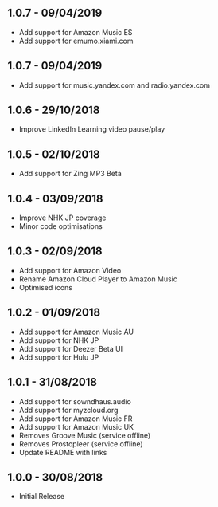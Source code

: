 ## 1.0.7 - 09/04/2019

- Add support for Amazon Music ES
- Add support for emumo.xiami.com

## 1.0.7 - 09/04/2019

- Add support for music.yandex.com and radio.yandex.com

## 1.0.6 - 29/10/2018

- Improve LinkedIn Learning video pause/play

## 1.0.5 - 02/10/2018

- Add support for Zing MP3 Beta

## 1.0.4 - 03/09/2018

- Improve NHK JP coverage
- Minor code optimisations

## 1.0.3 - 02/09/2018

- Add support for Amazon Video
- Rename Amazon Cloud Player to Amazon Music
- Optimised icons

## 1.0.2 - 01/09/2018

- Add support for Amazon Music AU
- Add support for NHK JP
- Add support for Deezer Beta UI
- Add support for Hulu JP

## 1.0.1 - 31/08/2018

- Add support for sowndhaus.audio
- Add support for myzcloud.org
- Add support for Amazon Music FR
- Add support for Amazon Music UK
- Removes Groove Music (service offline)
- Removes Prostopleer (service offline)
- Update README with links

## 1.0.0 - 30/08/2018

- Initial Release
